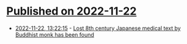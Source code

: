 # [Published on 2022-11-22](index.md)

* [2022-11-22, 13:22:15](https://news.ycombinator.com/item?id=33705450) - [Lost 8th century Japanese medical text by Buddhist monk has been found](https://arstechnica.com/science/2022/11/lost-8th-century-japanese-medical-text-by-buddhist-monk-has-been-found/)
